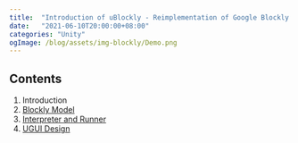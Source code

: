 ```yaml
---
title:  "Introduction of uBlockly - Reimplementation of Google Blockly in Unity"
date:   "2021-06-10T20:00:00+08:00"
categories: "Unity"
ogImage: /blog/assets/img-blockly/Demo.png
---
```




## Contents

1. Introduction
2. [Blockly Model]({%POST_URL%}/2021-6-11-ublockly-model)
3. [Interpreter and Runner]({%POST_URL%}/2021-6-12-ublockly-interpreter-runner)
4. [UGUI Design]({%POST_URL%}/2021-6-13-ublockly-ugui)

<br>


